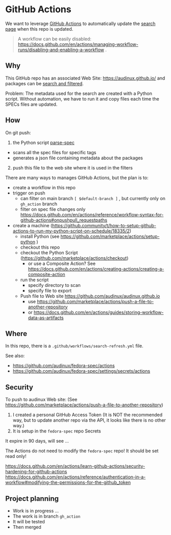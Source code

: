 # GitHub Actions

We want to leverage [GitHub Actions](https://docs.github.com/en/actions) to automatically update the [search page](https://audinux.github.io/packages/index.html) when this repo is updated.

> A workflow can be easily disabled: https://docs.github.com/en/actions/managing-workflow-runs/disabling-and-enabling-a-workflow .


## Why

This GitHub repo has an associated Web Site: https://audinux.github.io/ 
and packages can be [search and filtered](https://audinux.github.io/packages/index.html).

Problem: The metadata used for the search are created with a Python script. Without automation, we have to run it and copy files each time the SPECs files are updated.


## How

On git push:
1. the Python script [parse-spec](https://github.com/audinux/parse-spec) 
  - scans all the spec files for specific tags 
  - generates a json file containing metadata about the packages
2. push this file to the web site where it is used in the filters


There are many ways to manages GitHub Actions, but the plan is to:
- create a workflow in this repo
- trigger on push
  - can filter on main branch `[ $default-branch ]` , but currently only on `gh_action` branch
  - filter on spec file changes only  https://docs.github.com/en/actions/reference/workflow-syntax-for-github-actions#onpushpull_requestpaths
- create a machine (https://github.community/t/how-to-setup-github-actions-to-run-my-python-script-on-schedule/18335/2)
  - install Python (see https://github.com/marketplace/actions/setup-python )
  - checkout this repo
  - checkout the Python Script (https://github.com/marketplace/actions/checkout)
    - or use a Composite Action?  See https://docs.github.com/en/actions/creating-actions/creating-a-composite-action
  - run the script
    - specify directory to scan
    - specify file to export
  - Push file to Web site https://github.com/audinux/audinux.github.io
    - use https://github.com/marketplace/actions/push-a-file-to-another-repository
    -  or https://docs.github.com/en/actions/guides/storing-workflow-data-as-artifacts


## Where

In this repo, there is a `.github/workflows/search-refresh.yml` file.

See also:

- https://github.com/audinux/fedora-spec/actions 
- https://github.com/audinux/fedora-spec/settings/secrets/actions 


## Security

To push to audinux Web site: (See https://github.com/marketplace/actions/push-a-file-to-another-repository)
1. I created a personal GitHub Access Token (It is NOT the recommended way, but to update another repo via the API, it looks like there is no other way.)
2. It is setup in the `fedora-spec` repo Secrets

It expire in 90 days, will see ...


The Actions do not need to modify the `fedora-spec` repo!  It should be set read only!

https://docs.github.com/en/actions/learn-github-actions/security-hardening-for-github-actions
https://docs.github.com/en/actions/reference/authentication-in-a-workflow#modifying-the-permissions-for-the-github_token


## Project planning

- Work is in progress ... 
- The work is in branch `gh_action`
- It will be tested
- Then merged